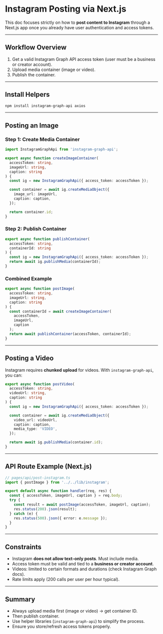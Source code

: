 # Instagram Posting via Next.js

This doc focuses strictly on how to **post content to Instagram** through a Next.js app once you already have user authentication and access tokens.

---

## Workflow Overview

1. Get a valid Instagram Graph API access token (user must be a business or creator account).
2. Upload media container (image or video).
3. Publish the container.

---

## Install Helpers

```bash
npm install instagram-graph-api axios
```

---

## Posting an Image

### Step 1: Create Media Container

```ts
import InstagramGraphApi from 'instagram-graph-api';

export async function createImageContainer(
  accessToken: string,
  imageUrl: string,
  caption: string
) {
  const ig = new InstagramGraphApi({ access_token: accessToken });

  const container = await ig.createMediaObject({
    image_url: imageUrl,
    caption: caption,
  });

  return container.id;
}
```

### Step 2: Publish Container

```ts
export async function publishContainer(
  accessToken: string,
  containerId: string
) {
  const ig = new InstagramGraphApi({ access_token: accessToken });
  return await ig.publishMedia(containerId);
}
```

### Combined Example

```ts
export async function postImage(
  accessToken: string,
  imageUrl: string,
  caption: string
) {
  const containerId = await createImageContainer(
    accessToken,
    imageUrl,
    caption
  );
  return await publishContainer(accessToken, containerId);
}
```

---

## Posting a Video

Instagram requires **chunked upload** for videos. With `instagram-graph-api`, you can:

```ts
export async function postVideo(
  accessToken: string,
  videoUrl: string,
  caption: string
) {
  const ig = new InstagramGraphApi({ access_token: accessToken });

  const container = await ig.createMediaObject({
    video_url: videoUrl,
    caption: caption,
    media_type: 'VIDEO',
  });

  return await ig.publishMedia(container.id);
}
```

---

## API Route Example (Next.js)

```ts
// pages/api/post-instagram.ts
import { postImage } from '../../lib/instagram';

export default async function handler(req, res) {
  const { accessToken, imageUrl, caption } = req.body;
  try {
    const result = await postImage(accessToken, imageUrl, caption);
    res.status(200).json(result);
  } catch (e) {
    res.status(500).json({ error: e.message });
  }
}
```

---

## Constraints

- Instagram **does not allow text-only posts**. Must include media.
- Access token must be valid and tied to a **business or creator account**.
- Videos: limited to certain formats and durations (check Instagram Graph docs).
- Rate limits apply (200 calls per user per hour typical).

---

## Summary

- Always upload media first (image or video) → get container ID.
- Then publish container.
- Use helper libraries (`instagram-graph-api`) to simplify the process.
- Ensure you store/refresh access tokens properly.
